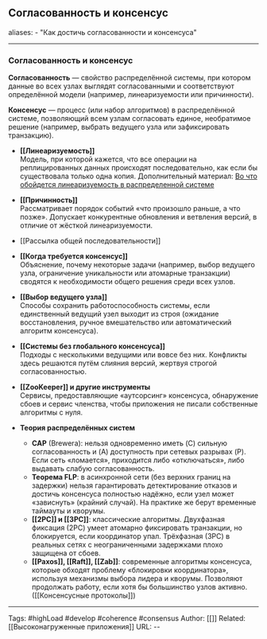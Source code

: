 ## Согласованность и консенсус
aliases: 
	- "Как достичь согласованности и консенсуса"

---

### Согласованность и консенсус 


**Согласованность** — свойство распределённой системы, при котором данные во всех узлах выглядят согласованными и соответствуют определённой модели (например, линеаризуемости или причинности).

**Консенсус** — процесс (или набор алгоритмов) в распределённой системе, позволяющий всем узлам согласовать единое, необратимое решение (например, выбрать ведущего узла или зафиксировать транзакцию).

- **[[Линеаризуемость]]**  
    Модель, при которой кажется, что все операции на реплицированных данных происходят последовательно, как если бы существовала только одна копия. Дополнительный материал: [Во что обойдется линеаризуемость в распределенной системе](https://habr.com/ru/companies/vk/articles/793210/)

- **[[Причинность]]**  
    Рассматривает порядок событий «что произошло раньше, а что позже». Допускает конкурентные обновления и ветвления версий, в отличие от жёсткой линеаризуемости.
    
- [[Рассылка общей последовательности]]
    
- **[[Когда требуется консенсус]]**  
    Объяснение, почему некоторые задачи (например, выбор ведущего узла, ограничение уникальности или атомарные транзакции) сводятся к необходимости общего решения среди всех узлов.
    
- **[[Выбор ведущего узла]]**  
    Способы сохранить работоспособность системы, если единственный ведущий узел выходит из строя (ожидание восстановления, ручное вмешательство или автоматический алгоритм консенсуса).
    
- **[[Системы без глобального консенсуса]]**  
    Подходы с несколькими ведущими или вовсе без них. Конфликты здесь решаются путём слияния версий, жертвуя строгой согласованностью.
    
- **[[ZooKeeper]] и другие инструменты**  
    Сервисы, предоставляющие «аутсорсинг» консенсуса, обнаружение сбоев и сервис членства, чтобы приложения не писали собственные алгоритмы с нуля.
    
- **Теория распределённых систем**  
	- **CAP** (Brewera): нельзя одновременно иметь (C) сильную согласованность и (A) доступность при сетевых разрывах (P). Если сеть «ломается», приходится либо «отключаться», либо выдавать слабую согласованность.
	- **Теорема FLP**: в асинхронной сети (без верхних границ на задержки) нельзя гарантировать детектирование отказов и достичь консенсуса полностью надёжно, если узел может «зависнуть» (крайний случай). На практике же берут временные таймауты и кворумы.
	- **[[2PC]] и [[3PC]]**: классические алгоритмы. Двухфазная фиксация (2PC) умеет атомарно фиксировать транзакции, но блокируется, если координатор упал. Трёхфазная (3PC) в реальных сетях с неограниченными задержками плохо защищена от сбоев.
	- **[[Paxos]], [[Raft]], [[Zab]]**: современные алгоритмы консенсуса, которые обходят проблему «блокировки координатора», используя механизмы выбора лидера и кворумы. Позволяют продолжать работу, если хотя бы большинство узлов активно. ([[Консенсусные протоколы]])

---
Tags: #highLoad #develop #coherence  #consensus
Author: [[]]
Related: [[Высоконагруженные приложения]]
URL: -- 